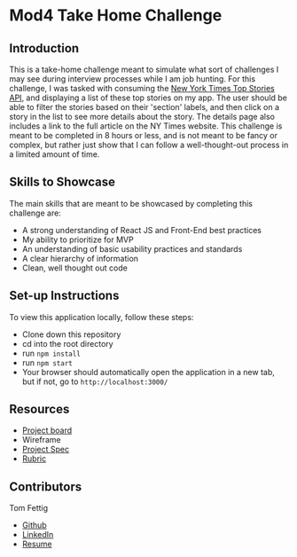 
# Mod4 Take Home Challenge

## Introduction
This is a take-home challenge meant to simulate what sort of challenges I may see during interview processes while I am job hunting.  For this challenge, I was tasked with consuming the [New York Times Top Stories API](https://developer.nytimes.com/docs/top-stories-product/1/overview), and displaying a list of these top stories on my app.  The user should be able to filter the stories based on their 'section' labels, and then click on a story in the list to see more details about the story.  The details page also includes a link to the full article on the NY Times website.  This challenge is meant to be completed in 8 hours or less, and is not meant to be fancy or complex, but rather just show that I can follow a well-thought-out process in a limited amount of time.

## Skills to Showcase
The main skills that are meant to be showcased by completing this challenge are:
- A strong understanding of React JS and Front-End best practices
- My ability to prioritize for MVP
- An understanding of basic usability practices and standards
- A clear hierarchy of information
- Clean, well thought out code

## Set-up Instructions
To view this application locally, follow these steps:
- Clone down this repository
- cd into the root directory
- run `npm install`
- run `npm start`
- Your browser should automatically open the application in a new tab, but if not, go to `http://localhost:3000/`

## Resources
- [Project board](https://github.com/users/tfettig22/projects/3)
- Wireframe
- [Project Spec](https://mod4.turing.edu/projects/take_home/take_home_fe)
- [Rubric](https://mod4.turing.edu/projects/take_home/take_home_rubric)

## Contributors
Tom Fettig
- [Github](https://github.com/tfettig22)
- [LinkedIn](https://www.linkedin.com/in/tom-fettig-86323a115/)
- [Resume](https://drive.google.com/file/d/1Q-VEsz8L1BLOGF69G3hLonhJFhDf6-4Y/view?usp=sharing)
